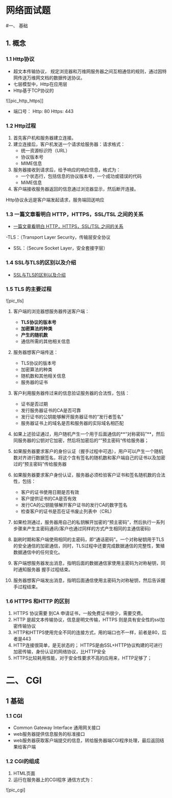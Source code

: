 # 网络面试题


[^_^]:
	图床
	[pic_http_https]: /pics/network/http_https.png
	[pic_tls]:	/pics/network/tls.png




#一、 基础

## 1. 概念

### 1.1 Http协议
- 超文本传输协议， 规定浏览器和万维网服务器之间互相通信的规则，通过因特网传送万维网文档的数据传送协议。
- 七层模型中，Http在应用层
- Http基于TCP协议的


![[pic_http_https]]

- 端口号： Http: 80  Https: 443


### 1.2 Http过程

1. 首先客户机和服务器建立连接。
2. 建立连接后，客户机发送一个请求给服务器：请求格式：
	- 统一资源标识符（URL）
	- 协议版本号
	- MIME信息
3. 服务器接收到请求后，给予响应的响应信息，格式为：
	- 一个状态行，包括信息的协议版本号，一个成功或错误的代码	
	- MiME信息
4. 客户端接收服务器返回的信息通过浏览器显示，然后断开连接。

Http协议永远是客户端发起请求，服务端回送响应


### 1.3 一篇文章看明白 HTTP，HTTPS，SSL/TSL 之间的关系

- [一篇文章看明白 HTTP，HTTPS，SSL/TSL 之间的关系](https://blog.csdn.net/freekiteyu/article/details/76423436)

-TLS：（Transport Layer Security，传输层安全协议
- SSL：（Secure Socket Layer，安全套接字层）


### 1.4 SSL与TLS的区别以及介绍

- [SSL与TLS的区别以及介绍](https://www.cnblogs.com/susanhonly/p/7489532.html)
 
 
### 1.5 TLS 的主要过程

![pic_tls]

1. 客户端的浏览器想服务器传送客户端：
	- **TLS协议的版本号**
	- **加密算法的种类**
	- **产生的随机数**
	- 通信所需的其他相关信息

2. 服务器想客户端传送：
	- TLS协议的版本号
	- 加密算法的种类
	- 随机数和其他相关信息
	- 服务器的证书
	
3. 客户利用服务器传过来的信息验证服务器的合法性，包括：
	- 证书是否过期
	- 发行服务器证书的CA是否可靠
	- 发行证书的公钥能够解开服务器证书的“发行者签名”
	- 服务器证书上的域名是否和服务器的实际域名相匹配
4. 如果上述验证通过，用户随机产生一个用于后面通信的**“对称密码”**，然后同服务器的公钥对它加密，然后将加密后的“”预主密码“传给服务器；

5. 如果服务器要求客户的身份认证（握手过程中可选），用户可以产生一个随机数对齐进行数据签名，将这个含有签名的随机数和客户端自己的证书以及加密过的“预主密码”传给服务器

6. 如果服务器要求客户身份认证，服务器必须检验客户证书和签名随机数的合法性，包括：	
	- 客户的证书使用日期是否有效
	- 客户提供证书的CA是否有效
	- 发行CA的公钥能够解开客户证书的发行CA的数字签名
	- 检查客户的证书是否在证书废止列表中（CRL)

7. 如果检测通过，服务器用自己的私钥解开加密的“预主密码”，然后执行一系列步骤来产生主密码通讯(客户也通过同样的方式产生相同的主通信密码)

8. 副刷时期和客户端使用相同的主密码，即“通话密码”。一个对称秘钥用于TLS的安全通信的加密通信，同时，TLS过程中还要完成数据通信的完整性，繁殖数据通信中的任何变化。

9. 客户端想服务器发出消息，指明后面的数据通信家使用主密码为对称秘钥，同时通知服务器 握手过程结束。

10. 服务器想客户端发出消息，指明后面通信使用主密码为对称秘钥，然后告诉握手过程结束。
	
	
	
	
### 1.6 HTTPS 和HTTP 的区别

1. HTTPS 协议需要 到CA 申请证书，一般免费证书很少，需要交费。
2. HTTP 是超文本传输协议，信息是明文传输，HTTPS 则是具有安全性的ssl加密传输协议
3. HTTP和HTTPS使用完全不同的连接方式，用的端口也不一样，前者是80，后者是443
4. HTTP连接很简单，是无状态的； HTTPS是由SSL+HTTP协议构建的可进行加密传输，身份认证的网络协议，比HTTP安全
5. HTTPS比较耗用性能，对于安全性要求不高的应用来，HTTP足够了；

	
	
	
# 二、 CGI


[^_^]:
	图床
	[pic_cgi]: /pics/network/cgi.png
	
## 1 基础

### 1.1 CGI
- Common Gateway Interface 通用网关接口
- web服务器提供信息服务的标准接口
- web服务器获取客户端提交的信息，转给服务器端CGI程序处理，最后返回结果给客户端
	
### 1.2 CGI的组成
1. HTML页面
2. 运行在服务器上的CGI程序
通信方式为：

![pic_cgi]
	
	
	
	
	
	
	